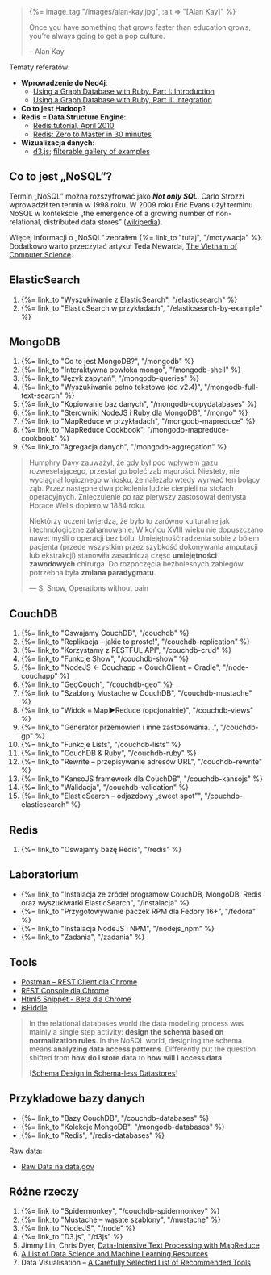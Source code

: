 <blockquote>
 {%= image_tag "/images/alan-kay.jpg", :alt => "[Alan Kay]" %}
 <p>
   Once you have something that grows faster than education grows,
   you’re always going to get a pop culture.
 </p>
 <p class="author">– Alan Kay</p>
</blockquote>

Tematy referatów:

* **Wprowadzenie do Neo4j**:
  - [Using a Graph Database with Ruby. Part I: Introduction](http://rubysource.com/using-a-graph-database-with-ruby-part-i-introduction/)
  - [Using a Graph Database with Ruby, Part II: Integration](http://rubysource.com/using-a-graph-database-with-ruby-part-ii-integration/)
* **Co to jest Hadoop?**
* **Redis = Data Structure Engine**:
  - [Redis tutorial, April 2010](http://simonwillison.net/static/2010/redis-tutorial/)
  - [Redis: Zero to Master in 30 minutes](http://openmymind.net/2011/11/8/Redis-Zero-To-Master-In-30-Minutes-Part-1/)
* **Wizualizacja danych**:
  - [d3.js](http://bost.ocks.org/mike/d3/workshop/);
    [filterable gallery of examples](http://biovisualize.github.com/d3visualization/)


## Co to jest „NoSQL”?

Termin „NoSQL” można rozszyfrować jako ***Not only SQL***. Carlo
Strozzi wprowadził ten termin w 1998 roku. W 2009 roku Eric Evans
użył terminu NoSQL w kontekście „the emergence of a
growing number of non-relational, distributed data stores”
([wikipedia](http://en.wikipedia.org/wiki/NoSQL)).

Więcej informacji o „NoSQL” zebrałem {%= link_to "tutaj", "/motywacja" %}.
Dodatkowo warto przeczytać artykuł Teda Newarda,
[The Vietnam of Computer Science](http://blogs.tedneward.com/2006/06/26/The+Vietnam+Of+Computer+Science.aspx).


## ElasticSearch

1. {%= link_to "Wyszukiwanie z ElasticSearch", "/elasticsearch" %}
1. {%= link_to "ElasticSearch w przykładach", "/elasticsearch-by-example" %}


## MongoDB

1. {%= link_to "Co to jest MongoDB?", "/mongodb" %}
1. {%= link_to "Interaktywna powłoka mongo", "/mongodb-shell" %}
1. {%= link_to "Język zapytań", "/mongodb-queries" %}
1. {%= link_to "Wyszukiwanie pełno tekstowe (od v2.4)", "/mongodb-full-text-search" %}
1. {%= link_to "Kopiowanie baz danych", "/mongodb-copydatabases" %}
1. {%= link_to "Sterowniki NodeJS i Ruby dla MongoDB", "/mongo" %}
1. {%= link_to "MapReduce w przykładach", "/mongodb-mapreduce" %}
1. {%= link_to "MapReduce Cookbook", "/mongodb-mapreduce-cookbook" %}
1. {%= link_to "Agregacja danych", "/mongodb-aggregation" %}

<!--
1. {%= link_to "Rails3 i MongoDB", "/mongodb-rails3" %}
1. {%= link_to "Masters & Slaves", "/mongodb-masters-slaves" %}
1. {%= link_to "Replikacja", "/mongodb-replikacja" %}
1. {%= link_to "Sharding", "/mongodb-sharding" %}
-->


<blockquote>
 <p>
   Humphry Davy zauważył, że gdy był pod wpływem gazu rozweselającego,
   przestał go boleć ząb mądrości. Niestety, nie wyciągnął
   logicznego wniosku, że należało wtedy wyrwać ten bolący ząb.
   Przez następne dwa pokolenia ludzie cierpieli na stołach
   operacyjnych. Znieczulenie po raz pierwszy zastosował
   dentysta Horace Wells dopiero w 1884 roku.
 </p>
 <p>
   Niektórzy uczeni twierdzą, że było to zarówno kulturalne jak i technologiczne
   zahamowanie. W końcu XVIII wieku nie dopuszczano nawet myśli
   o operacji bez bólu. Umiejętność radzenia sobie z bólem pacjenta
   (przede wszystkim przez szybkość dokonywania amputacji lub ekstrakcji)
   stanowiła zasadniczą część <b>umiejętności zawodowych</b>
   chirurga. Do rozpoczęcia bezbolesnych zabiegów potrzebna była
   <b>zmiana paradygmatu</b>.
 </p>
 <p class=""author">— S. Snow, Operations without pain</p>
</blockquote>

## CouchDB

1. {%= link_to "Oswajamy CouchDB", "/couchdb" %}
1. {%= link_to "Replikacja – jakie to proste!", "/couchdb-replication" %}
1. {%= link_to "Korzystamy z RESTFUL API", "/couchdb-crud" %}
1. {%= link_to "Funkcje Show", "/couchdb-show" %}
1. {%= link_to "NodeJS ← Couchapp + CouchClient + Cradle", "/node-couchapp" %}
1. {%= link_to "GeoCouch", "/couchdb-geo" %}
1. {%= link_to "Szablony Mustache w CouchDB", "/couchdb-mustache" %}
1. {%= link_to "Widok ≡ Map&#x200a;►Reduce (opcjonalnie)", "/couchdb-views" %}
1. {%= link_to "Generator przemówień i inne zastosowania…", "/couchdb-gp" %}
1. {%= link_to "Funkcje Lists", "/couchdb-lists" %}
1. {%= link_to "CouchDB & Ruby", "/couchdb-ruby" %}
1. {%= link_to "Rewrite – przepisywanie adresów URL", "/couchdb-rewrite" %}
1. {%= link_to "KansoJS framework dla CouchDB", "/couchdb-kansojs" %}
1. {%= link_to "Walidacja", "/couchdb-validation" %}
1. {%= link_to "ElasticSearch – odjazdowy „sweet spot”", "/couchdb-elasticsearch" %}

<!--

1. {%= link_to "CouchApp", "/couchdb-couchapp" %}
1. {%= link_to "Autentykacja", "/couchdb-authentication" %}
1. {%= link_to "Apache", "/couchdb-apache" %}

-->


## Redis

1. {%= link_to "Oswajamy bazę Redis", "/redis" %}


## Laboratorium

*  {%= link_to "Instalacja ze źródeł programów CouchDB, MongoDB, Redis oraz wyszukiwarki ElasticSearch", "/instalacja" %}
*  {%= link_to "Przygotowywanie paczek RPM dla Fedory 16+", "/fedora" %}
*  {%= link_to "Instalacja NodeJS i NPM", "/nodejs_npm" %}
*  {%= link_to "Zadania", "/zadania" %}


## Tools

* [Postman – REST Client dla Chrome](https://chrome.google.com/webstore/)
* [REST Console dla Chrome](https://chrome.google.com/webstore/)
* [Html5 Snippet - Beta dla Chrome](https://chrome.google.com/webstore/)
* [jsFiddle](http://jsfiddle.net/)


<blockquote>
 <p>
  In the relational databases world the data modeling process was
  mainly a single step activity: <b>design the schema based on
  normalization rules</b>. In the NoSQL world, designing the schema means
  <b>analyzing data access patterns</b>.
  Differently put the question shifted
  from <b>how do I store data</b> to
  <b>how will I access data</b>.
  </p>
  <p class="author">
  [<a href="http://nosql.mypopescu.com/post/5623952119/schema-design-in-schema-less-datastores">Schema Design in Schema-less Datastores</a>]
  </p>
</blockquote>

## Przykładowe bazy danych

* {%= link_to "Bazy CouchDB", "/couchdb-databases" %}
* {%= link_to "Kolekcje MongoDB", "/mongodb-databases" %}
* {%= link_to "Redis", "/redis-databases" %}

Raw data:

* [Raw Data na data.gov](https://explore.data.gov/catalog/raw/)


## Różne rzeczy

1. {%= link_to "Spidermonkey", "/couchdb-spidermonkey" %}
1. {%= link_to "Mustache – wąsate szablony", "/mustache" %}
1. {%= link_to "NodeJS", "/node" %}
1. {%= link_to "D3.js", "/d3js" %}
1. Jimmy Lin, Chris Dyer,
   [Data-Intensive Text Processing with MapReduce](http://lintool.github.com/MapReduceAlgorithms/index.html)
1. [A List of Data Science and Machine Learning Resources](http://conductrics.com/data-science-resources/)
1. Data Visualisation –
   [A Carefully Selected List of Recommended Tools](http://selection.datavisualization.ch/)
